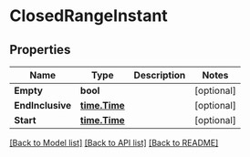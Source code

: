 # ClosedRangeInstant

## Properties

Name | Type | Description | Notes
------------ | ------------- | ------------- | -------------
**Empty** | **bool** |  | [optional] 
**EndInclusive** | [**time.Time**](time.Time.md) |  | [optional] 
**Start** | [**time.Time**](time.Time.md) |  | [optional] 

[[Back to Model list]](../README.md#documentation-for-models) [[Back to API list]](../README.md#documentation-for-api-endpoints) [[Back to README]](../README.md)


